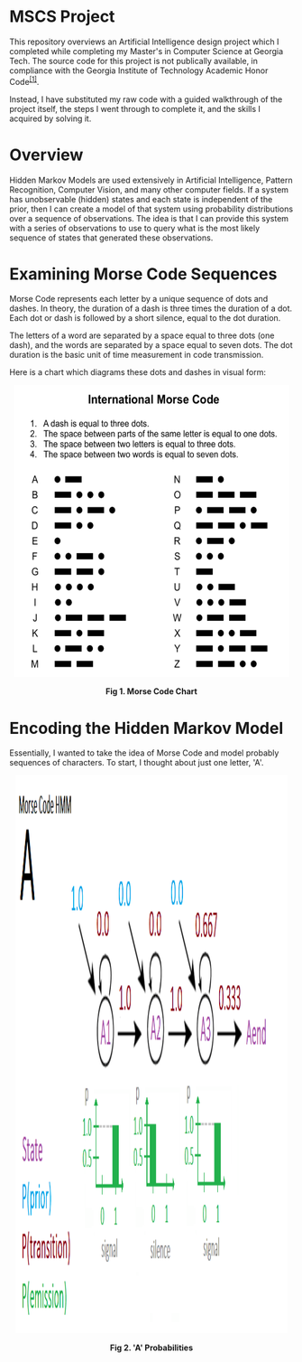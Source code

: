 # MSCS Project

This repository overviews an Artificial Intelligence design project which I completed while completing my Master's in Computer Science at Georgia Tech. The source code for this project is not publically available, in compliance with the Georgia Institute of Technology Academic Honor Code<sup><a href="https://policylibrary.gatech.edu/student-affairs/academic-honor-code">[1]</a></sup>.

Instead, I have substituted my raw code with a guided walkthrough of the project itself, the steps I went through to complete it, and the skills I acquired by solving it.

# Overview

Hidden Markov Models are used extensively in Artificial Intelligence, Pattern Recognition, Computer Vision, and many other computer fields. If a system has unobservable (hidden) states and each state is independent of the prior, then I can create a model of that system using probability distributions over a sequence of observations. The idea is that I can provide this system with a series of observations to use to query what is the most likely sequence of states that generated these observations.

# Examining Morse Code Sequences

Morse Code represents each letter by a unique sequence of dots and dashes. In theory, the duration of a dash is three times the duration of a dot. Each dot or dash is followed by a short silence, equal to the dot duration. 

The letters of a word are separated by a space equal to three dots (one dash), and the words are separated by a space equal to seven dots. The dot duration is the basic unit of time measurement in code transmission.

Here is a chart which diagrams these dots and dashes in visual form:

<p align="center"><img width="488" height="517" src=images/morse-code.png></img></p>
<div align="center"><b>Fig 1. Morse Code Chart</b></div>

# Encoding the Hidden Markov Model

Essentially, I wanted to take the idea of Morse Code and model probably sequences of characters. To start, I thought about just one letter, 'A'.

<p align="center"><img width="483" height="988" src=images/A.png></img></p>
<div align="center"><b>Fig 2. 'A' Probabilities</b></div>
